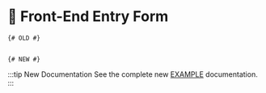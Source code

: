 # 🔧 Front-End Entry Form

<update-message/>

```twig
{# OLD #}


{# NEW #}

```

:::tip New Documentation
See the complete new [EXAMPLE](/test/) documentation.
:::

